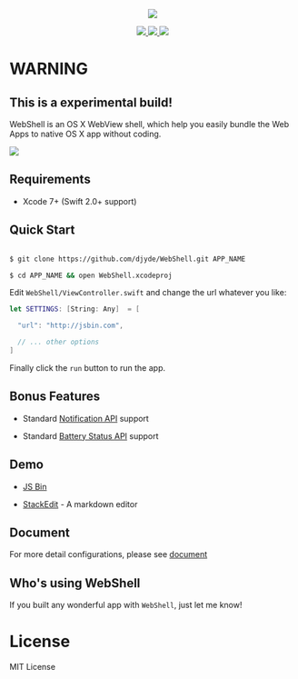 <p align="center">
  <img src="http://7mnoy7.com1.z0.glb.clouddn.com/webshell/logo.png?imageView/2/w/128" />
</p>
<p align="center">
  <a href="https://github.com/djyde/WebShell/pulls">
    <img src="http://issuestats.com/github/djyde/WebShell/badge/pr?style=flat-square" />
  </a>
  <a href="https://github.com/djyde/WebShell/issues">
    <img src="http://issuestats.com/github/djyde/WebShell/badge/issue?style=flat-square" />
  </a>
  <a href="https://gitter.im/djyde/WebShell">
    <img src="https://badges.gitter.im/djyde/WebShell.svg" />
  </a>
</p>

# WARNING
## This is a experimental build!

WebShell is an OS X WebView shell, which help you easily bundle the Web Apps to native OS X app without coding.

![](http://7mnoy7.com1.z0.glb.clouddn.com/github/workflow-with-frame.png?imageView/2/w/1280)

## Requirements

- Xcode 7+ (Swift 2.0+ support)

## Quick Start

```bash

$ git clone https://github.com/djyde/WebShell.git APP_NAME

$ cd APP_NAME && open WebShell.xcodeproj

```

Edit `WebShell/ViewController.swift` and change the url whatever you like:

```swift
let SETTINGS: [String: Any]  = [

  "url": "http://jsbin.com",

  // ... other options
]
```

Finally click the `run` button to run the app.

## Bonus Features

- Standard [Notification API](https://developer.mozilla.org/en-US/docs/Web/API/notification) support

- Standard [Battery Status API](https://developer.mozilla.org/en-US/docs/Web/API/Battery_Status_API) support

## Demo

- [JS Bin](http://7mnoy7.com1.z0.glb.clouddn.com/github/JSBin.zip)

- [StackEdit](http://7mnoy7.com1.z0.glb.clouddn.com/github/StackEdit.zip) - A markdown editor

## Document

For more detail configurations, please see [document](https://github.com/djyde/WebShell/wiki/How-to-build-a-WebShell-based-application)

## Who's using WebShell

If you built any wonderful app with `WebShell`, just let me know!

# License

MIT License
